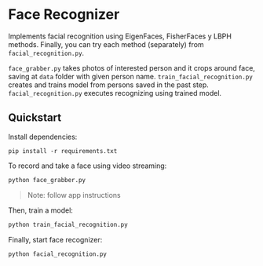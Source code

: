 # Face Recognizer

Implements facial recognition using EigenFaces, FisherFaces y LBPH methods. Finally, you can try each method (separately) from ```facial_recognition.py```.

```face_grabber.py``` takes photos of interested person and it crops around face, saving at ```data``` folder with given person name.
```train_facial_recognition.py``` creates and trains model from persons saved in the past step.
```facial_recognition.py``` executes recognizing using trained model.

## Quickstart

Install dependencies:

```
pip install -r requirements.txt
```

To record and take a face using video streaming:

```python
python face_grabber.py
```
> Note: follow app instructions

Then, train a model:

```python
python train_facial_recognition.py
```

Finally, start face recognizer:

```python
python facial_recognition.py
```
